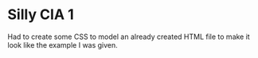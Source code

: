 Silly CIA 1
====================

Had to create some CSS to model an already created HTML file to make it look like the example 
I was given.
